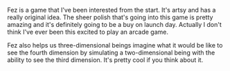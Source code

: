 

Fez is a game that I've been interested from the start. It's artsy and has a really original idea. The sheer polish that's going into this game is pretty amazing and it's definitely going to be a buy on launch day. Actually I don't think I've ever been this excited to play an arcade game.



Fez also helps us three-dimensional beings imagine what it would be like to see the fourth dimension by simulating a two-dimensional being with the ability to see the third dimension. It's pretty cool if you think about it.







 [1]: images/thumb_uri.jpg
